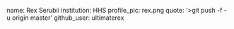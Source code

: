 name: Rex Serubii
institution: HHS 
profile_pic: rex.png
quote: '>git push -f -u origin master'
github_user: ultimaterex
